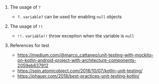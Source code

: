 1. The usage of `?`
    * `?.` `variable?` can be used for enabling `null` objects

2. The usage of `!!`
    * `!!.` `variable!!` throw exception when the variable is `null`
    
3. References for test
    * https://medium.com/@marco_cattaneo/unit-testing-with-mockito-on-kotlin-android-project-with-architecture-components-2059eb637912
    * https://spin.atomicobject.com/2018/10/07/kotlin-unit-testing/
    * https://phauer.com/2018/best-practices-unit-testing-kotlin/